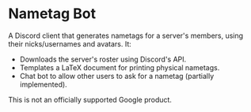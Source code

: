 # Nametag Bot

A Discord client that generates nametags for a server's members, using
their nicks/usernames and avatars. It:

- Downloads the server's roster using Discord's API.
- Templates a LaTeX document for printing physical nametags.
- Chat bot to allow other users to ask for a nametag (partially
  implemented).

This is not an officially supported Google product.
